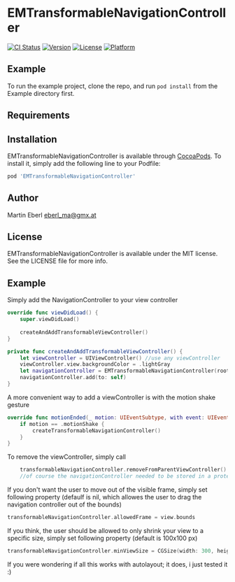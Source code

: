 # EMTransformableNavigationController

[![CI Status](http://img.shields.io/travis/eberl_ma@gmx.at/EMTransformableNavigationController.svg?style=flat)](https://travis-ci.org/eberl_ma@gmx.at/EMTransformableNavigationController)
[![Version](https://img.shields.io/cocoapods/v/EMTransformableNavigationController.svg?style=flat)](http://cocoapods.org/pods/EMTransformableNavigationController)
[![License](https://img.shields.io/cocoapods/l/EMTransformableNavigationController.svg?style=flat)](http://cocoapods.org/pods/EMTransformableNavigationController)
[![Platform](https://img.shields.io/cocoapods/p/EMTransformableNavigationController.svg?style=flat)](http://cocoapods.org/pods/EMTransformableNavigationController)

## Example

To run the example project, clone the repo, and run `pod install` from the Example directory first.

## Requirements

## Installation

EMTransformableNavigationController is available through [CocoaPods](http://cocoapods.org). To install
it, simply add the following line to your Podfile:

```ruby
pod 'EMTransformableNavigationController'
```

## Author

Martin Eberl eberl_ma@gmx.at

## License

EMTransformableNavigationController is available under the MIT license. See the LICENSE file for more info.

## Example 

Simply add the NavigationController to your view controller

```swift
override func viewDidLoad() {
    super.viewDidLoad()
    
    createAndAddTransformableViewController()
}

private func createAndAddTransformableViewController() {
    let viewController = UIViewController() //use any viewController
    viewController.view.backgroundColor = .lightGray
    let navigationController = EMTransformableNavigationController(rootViewController: viewController)
    navigationController.add(to: self)
}
```

A more convenient way to add a viewController is with the motion shake gesture


```swift
override func motionEnded(_ motion: UIEventSubtype, with event: UIEvent?) {
    if motion == .motionShake {
        createTransformableNavigationController()
    }
}
```

To remove the viewController, simply call

```swift
    transformableNavigationController.removeFromParentViewController() 
    //of course the navigationController needed to be stored in a proterty which we called transformableNavigationController
```

If you don't want the user to move out of the visible frame, simply set following property (defaulf is nil, which allowes the user to drag the navigation controller out of the bounds)

```swift
transformableNavigationController.allowedFrame = view.bounds
```

If you think, the user should be allowed to only shrink your view to a specific size, simply set following property (default is 100x100 px)

```swift
transformableNavigationController.minViewSize = CGSize(width: 300, height: 150)
```

If you were wondering if all this works with autolayout; it does, i just tested it :)
